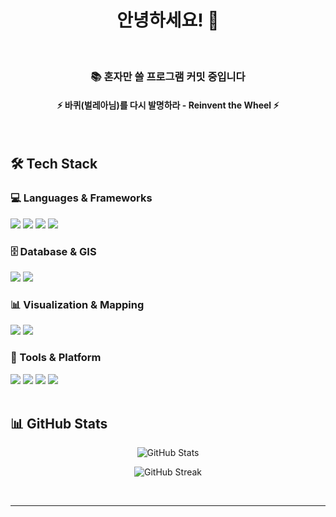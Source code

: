 <div align="center">
  
  # 안녕하세요! 👋
  
  <br>
  
  ### 📚  혼자만 쓸 프로그램 커밋 중입니다
  

  #### ⚡ 바퀴(벌레아님)를 다시 발명하라 - Reinvent the Wheel ⚡

</div>

<br>

## 🛠️ Tech Stack

### 💻 Languages & Frameworks
<div align="left">
  <img src="https://img.shields.io/badge/Java-ED8B00?style=for-the-badge&logo=openjdk&logoColor=white" />
  <img src="https://img.shields.io/badge/JavaScript-F7DF1E?style=for-the-badge&logo=javascript&logoColor=black" />
  <img src="https://img.shields.io/badge/HTML5-E34F26?style=for-the-badge&logo=html5&logoColor=white" />
  <img src="https://img.shields.io/badge/CSS3-1572B6?style=for-the-badge&logo=css3&logoColor=white" />
</div>

### 🗄️ Database & GIS
<div align="left">
  <img src="https://img.shields.io/badge/PostgreSQL-316192?style=for-the-badge&logo=postgresql&logoColor=white" />
  <img src="https://img.shields.io/badge/PostGIS-4A90E2?style=for-the-badge&logo=postgresql&logoColor=white" />
</div>

### 📊 Visualization & Mapping
<div align="left">
  <img src="https://img.shields.io/badge/OpenLayers-1F6B75?style=for-the-badge&logo=openlayers&logoColor=white" />
  <img src="https://img.shields.io/badge/Grafana-F46800?style=for-the-badge&logo=grafana&logoColor=white" />
</div>

### 🔧 Tools & Platform
<div align="left">
  <img src="https://img.shields.io/badge/GIT-E44C30?style=for-the-badge&logo=git&logoColor=white" />
  <img src="https://img.shields.io/badge/SVN-809CC9?style=for-the-badge&logo=subversion&logoColor=white" />
  <img src="https://img.shields.io/badge/IntelliJ_IDEA-000000.svg?style=for-the-badge&logo=intellij-idea&logoColor=white" />
  <img src="https://img.shields.io/badge/Postman-FF6C37?style=for-the-badge&logo=Postman&logoColor=white" />
</div>

<br>

## 📊 GitHub Stats

<div align="center">
  
  ![GitHub Stats](https://github-readme-stats.vercel.app/api?username=ke2007&show_icons=true&theme=tokyonight&hide_border=true&count_private=true)
  
  ![GitHub Streak](https://github-readme-streak-stats.herokuapp.com/?user=ke2007&theme=tokyonight&hide_border=true)
  
</div>

<br>


---

